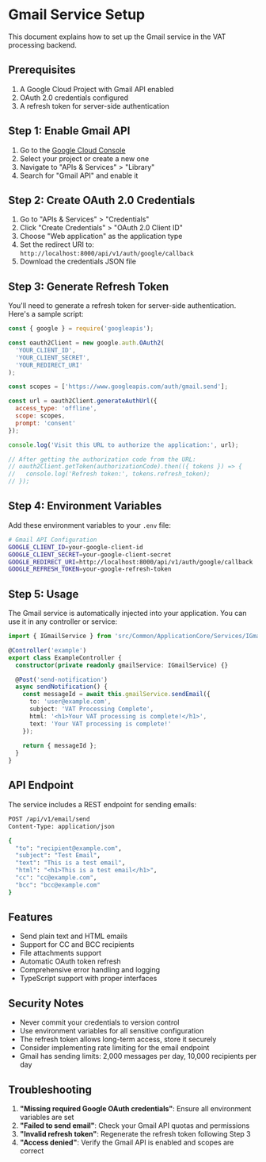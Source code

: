 # Gmail Service Setup

This document explains how to set up the Gmail service in the VAT processing backend.

## Prerequisites

1. A Google Cloud Project with Gmail API enabled
2. OAuth 2.0 credentials configured
3. A refresh token for server-side authentication

## Step 1: Enable Gmail API

1. Go to the [Google Cloud Console](https://console.cloud.google.com/)
2. Select your project or create a new one
3. Navigate to "APIs & Services" > "Library"
4. Search for "Gmail API" and enable it

## Step 2: Create OAuth 2.0 Credentials

1. Go to "APIs & Services" > "Credentials"
2. Click "Create Credentials" > "OAuth 2.0 Client ID"
3. Choose "Web application" as the application type
4. Set the redirect URI to: `http://localhost:8000/api/v1/auth/google/callback`
5. Download the credentials JSON file

## Step 3: Generate Refresh Token

You'll need to generate a refresh token for server-side authentication. Here's a sample script:

```javascript
const { google } = require('googleapis');

const oauth2Client = new google.auth.OAuth2(
  'YOUR_CLIENT_ID',
  'YOUR_CLIENT_SECRET',
  'YOUR_REDIRECT_URI'
);

const scopes = ['https://www.googleapis.com/auth/gmail.send'];

const url = oauth2Client.generateAuthUrl({
  access_type: 'offline',
  scope: scopes,
  prompt: 'consent'
});

console.log('Visit this URL to authorize the application:', url);

// After getting the authorization code from the URL:
// oauth2Client.getToken(authorizationCode).then(({ tokens }) => {
//   console.log('Refresh token:', tokens.refresh_token);
// });
```

## Step 4: Environment Variables

Add these environment variables to your `.env` file:

```bash
# Gmail API Configuration
GOOGLE_CLIENT_ID=your-google-client-id
GOOGLE_CLIENT_SECRET=your-google-client-secret
GOOGLE_REDIRECT_URI=http://localhost:8000/api/v1/auth/google/callback
GOOGLE_REFRESH_TOKEN=your-google-refresh-token
```

## Step 5: Usage

The Gmail service is automatically injected into your application. You can use it in any controller or service:

```typescript
import { IGmailService } from 'src/Common/ApplicationCore/Services/IGmailService';

@Controller('example')
export class ExampleController {
  constructor(private readonly gmailService: IGmailService) {}

  @Post('send-notification')
  async sendNotification() {
    const messageId = await this.gmailService.sendEmail({
      to: 'user@example.com',
      subject: 'VAT Processing Complete',
      html: '<h1>Your VAT processing is complete!</h1>',
      text: 'Your VAT processing is complete!'
    });
    
    return { messageId };
  }
}
```

## API Endpoint

The service includes a REST endpoint for sending emails:

```bash
POST /api/v1/email/send
Content-Type: application/json

{
  "to": "recipient@example.com",
  "subject": "Test Email",
  "text": "This is a test email",
  "html": "<h1>This is a test email</h1>",
  "cc": "cc@example.com",
  "bcc": "bcc@example.com"
}
```

## Features

- Send plain text and HTML emails
- Support for CC and BCC recipients
- File attachments support
- Automatic OAuth token refresh
- Comprehensive error handling and logging
- TypeScript support with proper interfaces

## Security Notes

- Never commit your credentials to version control
- Use environment variables for all sensitive configuration
- The refresh token allows long-term access, store it securely
- Consider implementing rate limiting for the email endpoint
- Gmail has sending limits: 2,000 messages per day, 10,000 recipients per day

## Troubleshooting

1. **"Missing required Google OAuth credentials"**: Ensure all environment variables are set
2. **"Failed to send email"**: Check your Gmail API quotas and permissions
3. **"Invalid refresh token"**: Regenerate the refresh token following Step 3
4. **"Access denied"**: Verify the Gmail API is enabled and scopes are correct 
